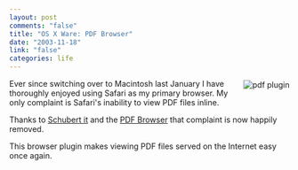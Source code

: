 ```yaml
--- 
layout: post
comments: "false"
title: "OS X Ware: PDF Browser"
date: "2003-11-18"
link: "false"
categories: life
---
```

<img src="http://www.zanshin.net/images/pdfplugin-icon.jpg" style="margin: 2px 0px 4px 12px; padding: 0px" alt="pdf plugin" align="right" />
Ever since switching over to Macintosh last January I have thoroughly enjoyed using Safari as my primary browser. My only complaint is Safari's inability to view PDF files inline.

Thanks to <a href="http://www.schubert-it.com/" title="Schubert it">Schubert it</a> and the <a href="http://www.schubert-it.com/pluginpdf/" title="PDF Browser">PDF Browser</a> that complaint is now happily removed.

This browser plugin makes viewing PDF files served on the Internet easy once again.
